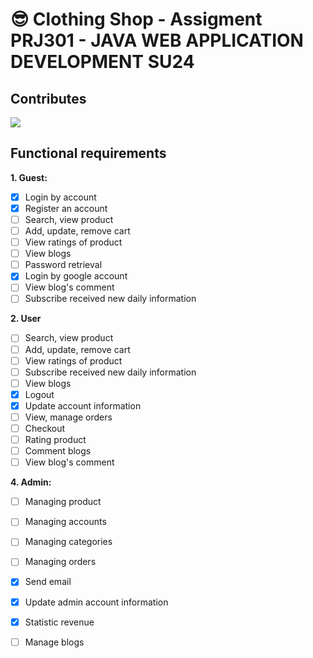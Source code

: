 # :sunglasses: Clothing Shop - Assigment PRJ301 - JAVA WEB APPLICATION DEVELOPMENT SU24

## Contributes
<a href="https://github.com/huyhoang-doit/Project_PRJ301_Spring24/graphs/contributors">
  <img src="https://contrib.rocks/image?repo=huyhoang-doit/Project_PRJ301_Spring24"/>
</a>

## Functional requirements

**1. Guest:**
- [x] Login by account
- [x] Register an account
- [ ] Search, view product
- [ ] Add, update, remove cart
- [ ] View ratings of product
- [ ] View blogs
- [ ] Password retrieval
- [x] Login by google account
- [ ] View blog's comment
- [ ] Subscribe received new daily information

**2. User**
- [ ] Search, view product
- [ ] Add, update, remove cart
- [ ] View ratings of product
- [ ] Subscribe received new daily information
- [ ] View blogs
- [x] Logout
- [x] Update account information
- [ ] View, manage orders
- [ ] Checkout
- [ ] Rating product
- [ ] Comment blogs
- [ ] View blog's comment

**4. Admin:**
- [ ] Managing product
- [ ] Managing accounts
- [ ] Managing categories
- [ ] Managing orders
- [x] Send email
- [x] Update admin account information
- [x] Statistic revenue
- [ ] Manage blogs


